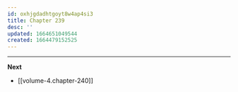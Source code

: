 ```yaml
---
id: oxhjgdadhtgoyt8w4ap4si3
title: Chapter 239
desc: ''
updated: 1664651049544
created: 1664479152525
---
```



____

**Next**
* [[volume-4.chapter-240]]